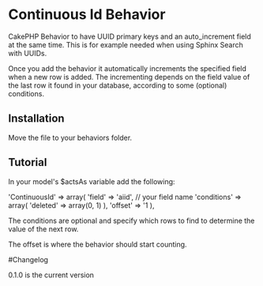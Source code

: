 # Continuous Id Behavior

CakePHP Behavior to have UUID primary keys and an auto_increment field at the same time.
This is for example needed when using Sphinx Search with UUIDs.

Once you add the behavior it automatically increments the specified field when a new row is added.
The incrementing depends on the field value of the last row it found in your database, according to some (optional) conditions.

## Installation

Move the file to your behaviors folder.

## Tutorial

In your model's $actsAs variable add the following:

'ContinuousId' => array(
  'field' => 'aiid', // your field name
  'conditions' => array(
    'deleted' => array(0, 1)
  ),
  'offset' => '1
),

The conditions are optional and specify which rows to find to determine the value of the next row.

The offset is where the behavior should start counting.


#Changelog

0.1.0 is the current version